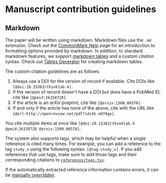 # Manuscript contribution guidelines

## Markdown

The paper will be written using markdown. Markdown files use the `.md` extension.
Check out the [CommonMark Help](http://commonmark.org/help/) page for an introduction to formatting options provided by markdown.
In addition, to standard markdown features, we support [markdown tables](https://help.github.com/articles/organizing-information-with-tables/ "GitHub Help: Organizing information with tables") and a custom citation syntax.
Check out [Tables Generator](http://www.tablesgenerator.com/markdown_tables) for creating markdown tables.

The custom citation guidelines are as follows:

1. Always use a DOI for the version of record if available.
  Cite DOIs like `[@doi:10.15363/thinklab.4]`.
2. If the version of record doesn't have a DOI but does have a PubMed ID, cite like `[@pmid:26158728]`.
3. If the article is an _arXiv_ preprint, cite like `[@arxiv:1508.06576]`.
4. If and only if the article has none of the above, cite with the URL like `[@url:http://openreview.net/pdf?id=Sk-oDY9ge]`.

You cite multiple items at once like `[@doi:10.15363/thinklab.4 @pmid:26158728 @arxiv:1508.06576]`.

The system also supports tags, which may be helpful when a single reference is cited many times.
For example, you can add a reference to the tag `study_x` using the following syntax: `[@tag:study_x]`.
If you add references that use tags, make sure to add those tags and their corresponding citations to [`references/tags.tsv`](references/tags.tsv).

If the automatically extracted reference information contains errors, it can be [manually overridden](references/README.md#reference-overrides).
